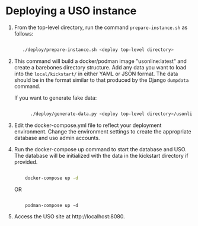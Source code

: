 Deploying a USO instance
========================

1. From the top-level directory, run the command `prepare-instance.sh` as follows:

   ```bash
   
      ./deploy/prepare-instance.sh <deploy top-level directory>
   
   ```

2. This command will build a docker/podman image "usonline:latest" and create a barebones directory structure. Add any
   data you want to load into the `local/kickstart/` in either YAML or JSON format. The data should be in the format
   similar to that produced by the Django `dumpdata` command.

    If you want to generate fake data:
    
   ```bash
   
         ./deploy/generate-data.py <deploy top-level directory>/usonline/local
   
    ```

3. Edit the docker-compose.yml file to reflect your deployment environment. Change the environment settings to create
   the appropriate database and uso admin accounts.

4. Run the docker-compose up command to start the database and USO. The database will be initialized with the data in
   the kickstart directory if provided.

   ```bash
   
       docker-compose up -d
   
   ```
   OR
   ```
   
       podman-compose up -d
   
   ```

5. Access the USO site at http://localhost:8080. 